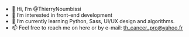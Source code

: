 - 👋 Hi, I’m @ThierryNoumbissi
- 👀 I’m interested in front-end development
- 🌱 I’m currently learning Python, Sass, UI/UX design and algorithms. 
- 📫 Feel free to reach me on here or by e-mail: th_cancer_pro@yahoo.fr

<!---
ThierryNoumbissi/ThierryNoumbissi is a ✨ special ✨ repository because its `README.md` (this file) appears on your GitHub profile.
You can click the Preview link to take a look at your changes.
--->
